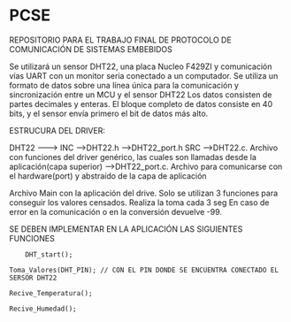 # PCSE
REPOSITORIO PARA EL TRABAJO FINAL DE PROTOCOLO DE COMUNICACIÓN DE SISTEMAS EMBEBIDOS


Se utilizará un sensor DHT22, una placa Nucleo F429ZI y comunicación vías UART con un monitor seria conectado a un computador.
Se utiliza un formato de datos sobre una línea única para la comunicación y sincronización entre un MCU y el sensor DHT22
Los datos consisten de partes decimales y enteras. El bloque completo de datos consiste en 40 bits, y el sensor envía primero el bit de datos más alto.

ESTRUCURA DEL DRIVER:

DHT22
  --->
      INC
       -->DHT22.h
       -->DHT22_port.h
      SRC
      -->DHT22.c.      Archivo con funciones del driver genérico, las cuales son llamadas desde la aplicación(capa superior)
      -->DHT22_port.c. Archivo para comunicarse con el hardware(port) y abstraído de la capa de aplicación
      

Archivo Main con la aplicación del drive. 
Solo se utilizan 3 funciones para conseguir los valores censados.
Realiza la toma cada 3 seg
En caso de error en la comunicación o en la conversión devuelve -99.


SE DEBEN IMPLEMENTAR EN LA APLICACIÓN LAS SIGUIENTES FUNCIONES

		DHT_start();
    
    Toma_Valores(DHT_PIN); // CON EL PIN DONDE SE ENCUENTRA CONECTADO EL SERSOR DHT22
    
    Recive_Temperatura();
    
    Recive_Humedad();





